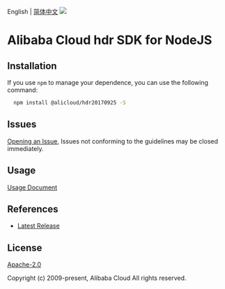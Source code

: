 English | [简体中文](README-CN.md)
![](https://aliyunsdk-pages.alicdn.com/icons/AlibabaCloud.svg)

# Alibaba Cloud hdr SDK for NodeJS

## Installation
If you use `npm` to manage your dependence, you can use the following command:

```sh
  npm install @alicloud/hdr20170925 -S
```

## Issues
[Opening an Issue](https://github.com/aliyun/alibabacloud-typescript-sdk/issues/new), Issues not conforming to the guidelines may be closed immediately.

## Usage
[Usage Document](https://github.com/aliyun/alibabacloud-typescript-sdk/blob/master/docs/Usage-EN.md#quick-examples)

## References
* [Latest Release](https://github.com/aliyun/alibabacloud-typescript-sdk/)

## License
[Apache-2.0](http://www.apache.org/licenses/LICENSE-2.0)

Copyright (c) 2009-present, Alibaba Cloud All rights reserved.
